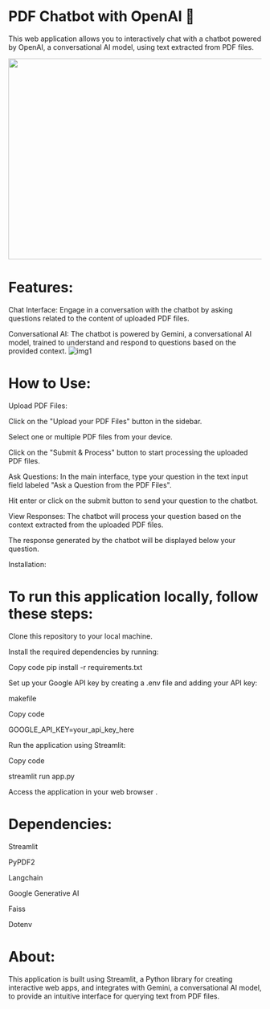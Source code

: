 # PDF Chatbot with OpenAI  💬
This web application allows you to interactively chat with a chatbot powered by OpenAI, a conversational AI model, using text extracted from PDF files.

<img src="https://github.com/Pratham0405/PDF_Chatbot/assets/148319246/1b7471d7-20ac-4a2b-8ec4-5bdee111e214" width="700" height="400">

# Features:
Chat Interface: Engage in a conversation with the chatbot by asking questions related to the content of uploaded PDF files.

Conversational AI: The chatbot is powered by Gemini, a conversational AI model, trained to understand and respond to questions based on the provided context.
![img1](https://github.com/Pratham0405/PDF_Chatbot/assets/148319246/014ac2c6-97b1-47b4-932d-330cdb03e774)


# How to Use:
Upload PDF Files:

Click on the "Upload your PDF Files" button in the sidebar.

Select one or multiple PDF files from your device.

Click on the "Submit & Process" button to start processing the uploaded PDF files.


Ask Questions:
In the main interface, type your question in the text input field labeled "Ask a Question from the PDF Files".

Hit enter or click on the submit button to send your question to the chatbot.

View Responses:
The chatbot will process your question based on the context extracted from the uploaded PDF files.

The response generated by the chatbot will be displayed below your question.


Installation:
# To run this application locally, follow these steps:

Clone this repository to your local machine.

Install the required dependencies by running:

Copy code
pip install -r requirements.txt

Set up your Google API key by creating a .env file and adding your API key:

makefile

Copy code

GOOGLE_API_KEY=your_api_key_here

Run the application using Streamlit:


Copy code

streamlit run app.py

Access the application in your web browser .

# Dependencies:
Streamlit

PyPDF2

Langchain

Google Generative AI

Faiss

Dotenv

# About:

This application is built using Streamlit, a Python library for creating interactive web apps, and integrates with Gemini, a conversational AI model, to provide an intuitive interface for querying text from PDF files.

